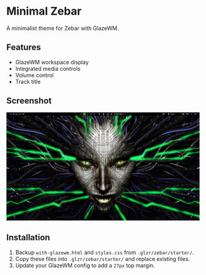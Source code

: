 # Minimal Zebar

A minimalist theme for Zebar with GlazeWM.

## Features

- GlazeWM workspace display
- Integrated media controls
- Volume control
- Track title

## Screenshot

![image](https://github.com/hax2/minimal-zebar-config/blob/main/image.jpg?raw=true)


## Installation

1. Backup `with-glazewm.html` and `styles.css` from `.glzr/zebar/starter/`.
2. Copy these files into `.glzr/zebar/starter/` and replace existing files.
3. Update your GlazeWM config to add a `27px` top margin.
